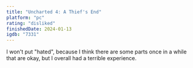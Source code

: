 ```yaml
---
title: "Uncharted 4: A Thief's End"
platform: "pc"
rating: "disliked"
finishedDate: 2024-01-13
igdb: "7331"
---
```


I won't put "hated", because I think there are some parts once in a while that are okay, but I overall had a terrible experience.
